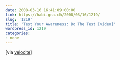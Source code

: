 ```yaml
---
date: 2008-03-16 16:41:09+00:00
link: https://habi.gna.ch/2008/03/16/1219/
slug: '1219'
title: 'Test Your Awareness: Do The Test [video]'
wordpress_id: 1219
categories:
- none
---
```




[via [velocite](http://velocite.ch/weblogtoo/?p=571)]
